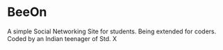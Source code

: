 # BeeOn
A simple Social Networking Site for students. Being extended for coders. Coded by an Indian teenager of Std. X
